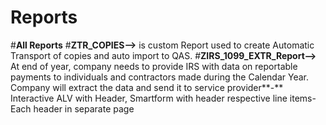 # Reports
#**All Reports**
#**ZTR_COPIES-->** is custom Report used to create Automatic Transport of copies and auto import to QAS.
#**ZIRS_1099_EXTR_Report-->** At end of year, company needs to provide IRS with data on reportable payments to individuals and contractors made during the Calendar Year. 
Company will extract the data and send it to service provider**-** Interactive ALV with Header, Smartform with header respective line items-Each header in separate page


